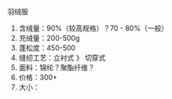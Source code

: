 羽绒服

1. 含绒量：90%（较高规格）？70 - 80%（一般）
2. 充绒量：200-500g
3. 蓬松度：450-500
4. 缝纫工艺：立衬式 》 切穿式
5. 面料：锦纶？聚酯纤维？
6. 价格：300+
7. 大小：
